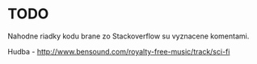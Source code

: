 # TODO

Nahodne riadky kodu brane zo Stackoverflow su vyznacene komentami.

Hudba - http://www.bensound.com/royalty-free-music/track/sci-fi